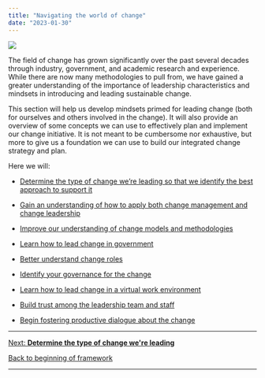 ```yaml
---
title: "Navigating the world of change"
date: "2023-01-30"
---
```


![](images/FLC-Deepening.png)

The field of change has grown significantly over the past several decades through industry, government, and academic research and experience. While there are now many methodologies to pull from, we have gained a greater understanding of the importance of leadership characteristics and mindsets in introducing and leading sustainable change.

This section will help us develop mindsets primed for leading change (both for ourselves and others involved in the change). It will also provide an overview of some concepts we can use to effectively plan and implement our change initiative. It is not meant to be cumbersome nor exhaustive, but more to give us a foundation we can use to build our integrated change strategy and plan.

Here we will:

- [Determine the type of change we’re leading so that we identify the best approach to support it](/framework-for-leading-change/the-type-of-change-were-leading/)

- [Gain an understanding of how to apply both change management and change leadership](/framework-for-leading-change/change-management-and-change-leadership/)

- [Improve our understanding of change models and methodologies](/framework-for-leading-change/change-models-and-methodologies/)

- [Learn how to lead change in government](/framework-for-leading-change/leading-change-in-government/)

- [Better understand change roles](/framework-for-leading-change/change-roles/)

- [Identify your governance for the change](/framework-for-leading-change/governance-for-change/)

- [Learn how to lead change in a virtual work environment](/framework-for-leading-change/leading-change-in-a-virtual-hybrid-environment/)

- [Build trust among the leadership team and staff](/framework-for-leading-change/building-trust-and-modelling-behaviour/)

- [Begin fostering productive dialogue about the change](/framework-for-leading-change/fostering-a-dialogue/)

* * *

[Next: **Determine the type of change we're leading**](/framework-for-leading-change/the-type-of-change-were-leading/)

[Back to beginning of framework](/framework-for-leading-change/)

* * *
